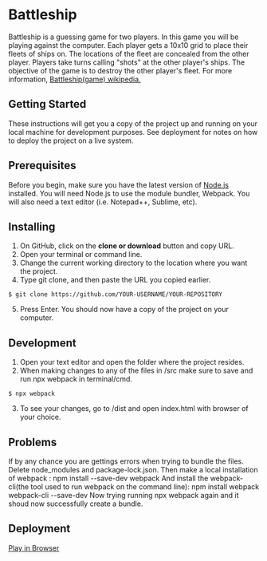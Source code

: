 # Battleship

Battleship is a guessing game for two players. In this game you will be playing against the computer. Each player gets a 10x10 grid to place their fleets of ships on. The locations of the fleet are concealed from the other player. Players take turns calling "shots" at the other player's ships. The objective of the game is to destroy the other player's fleet. For more information, <a href="https://en.wikipedia.org/wiki/Battleship_(game)">Battleship(game) wikipedia.</a>

## Getting Started

These instructions will get you a copy of the project up and running on your local machine for development purposes. See deployment for notes on how to deploy the project on a live system. 

## Prerequisites

Before you begin, make sure you have the latest version of <a href="https://nodejs.org/en/download/">Node.js</a> installed. You will need Node.js to use the module bundler, Webpack. You will also need a text editor (i.e. Notepad++, Sublime, etc).

## Installing

1. On GitHub, click on the <b>clone or download</b> button and copy  URL.
2. Open your terminal or command line.
3. Change the current working directory to the location where you want the project.
4. Type git clone, and then paste the URL you copied earlier.
```
$ git clone https://github.com/YOUR-USERNAME/YOUR-REPOSITORY
```
5. Press Enter. You should now have a copy of the project on your computer.
## Development
1. Open your text editor and open the folder where the project resides. 
2. When making changes to any of the files in /src make sure to save and run npx webpack in terminal/cmd. 
```
$ npx webpack
```
3. To see your changes, go to /dist and open index.html with browser of your choice. 
## Problems
If by any chance you are gettings errors when trying to bundle the files. Delete node_modules and package-lock.json. 
Then make a local installation of webpack :
npm install --save-dev webpack
And install the webpack-cli(the tool used to run webpack on the command line):
npm install webpack webpack-cli --save-dev
Now trying running npx webpack again and it shoud now successfully create a bundle. 

## Deployment
<a href="https://tfb34.github.io/battleship/">Play in Browser</a>



